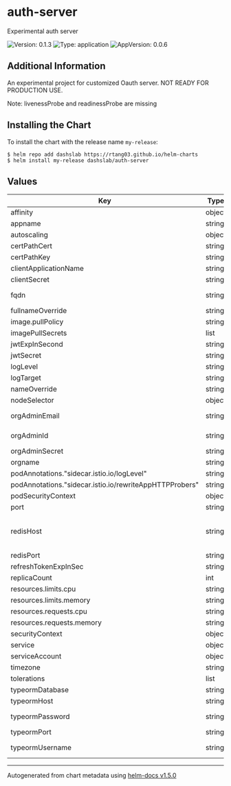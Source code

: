 # auth-server

Experimental auth server

![Version: 0.1.3](https://img.shields.io/badge/Version-0.1.3-informational?style=flat-square) ![Type: application](https://img.shields.io/badge/Type-application-informational?style=flat-square) ![AppVersion: 0.0.6](https://img.shields.io/badge/AppVersion-0.0.6-informational?style=flat-square)

## Additional Information

An experimental project for customized Oauth server. NOT READY FOR PRODUCTION USE.

Note: livenessProbe and readinessProbe are missing

## Installing the Chart

To install the chart with the release name `my-release`:

```console
$ helm repo add dashslab https://rtang03.github.io/helm-charts
$ helm install my-release dashslab/auth-server
```

## Values

| Key | Type | Default | Description |
|-----|------|---------|-------------|
| affinity | object | internal value | Fixture |
| appname | string | internal value | Fixture |
| autoscaling | object | internal value | Fixture |
| certPathCert | string | `"/cert/tls.crt"` |  |
| certPathKey | string | internal value | Fixture |
| clientApplicationName | string | internal value | Fixture |
| clientSecret | string | `"password"` |  |
| fqdn | string | `"uat-ORGNAME.cdi.network"` | fqdn used by Istio gateway |
| fullnameOverride | string | internal value | Fixture |
| image.pullPolicy | string | internal value | Fixture |
| imagePullSecrets | list | internal value | Fixture |
| jwtExpInSecond | string | `"900"` |  |
| jwtSecret | string | `"secret"` |  |
| logLevel | string | `"debug"` |  |
| logTarget | string | `"console"` |  |
| nameOverride | string | internal value | Fixture |
| nodeSelector | object | internal value | Fixture |
| orgAdminEmail | string | `"admin@myorg.net"` | Organization admin email |
| orgAdminId | string | `"myadmin"` | Organization admin id |
| orgAdminSecret | string | `"t7CCOf0Vr0i8"` |  |
| orgname | string | `"ORGNAME"` |  |
| podAnnotations."sidecar.istio.io/logLevel" | string | `"warning"` | trace|debug|info|warning|error|critical|off |
| podAnnotations."sidecar.istio.io/rewriteAppHTTPProbers" | string | internal value | Fixture |
| podSecurityContext | object | `{}` |  |
| port | string | `"8443"` |  |
| redisHost | string | `"redisearch-ORGNAME"` | hostname (Istio Virtual Service or k8s service) |
| redisPort | string | internal value | Fixture |
| refreshTokenExpInSec | string | `"86400"` | (depreciated) |
| replicaCount | int | internal value | Fixture |
| resources.limits.cpu | string | `"125m"` |  |
| resources.limits.memory | string | `"256Mi"` |  |
| resources.requests.cpu | string | `"25m"` |  |
| resources.requests.memory | string | `"64Mi"` |  |
| securityContext | object | `{}` |  |
| service | object | internal value | Fixture |
| serviceAccount | object | internal value | Fixture |
| timezone | string | `"Asia/Hong_Kong"` |  |
| tolerations | list | internal value | Fixture |
| typeormDatabase | string | internal value | Fixture |
| typeormHost | string | internal value | Fixture |
| typeormPassword | string | `"docker"` | Psql password |
| typeormPort | string | internal value | Fixture |
| typeormUsername | string | `"postgres"` | Psql username |

----------------------------------------------
Autogenerated from chart metadata using [helm-docs v1.5.0](https://github.com/norwoodj/helm-docs/releases/v1.5.0)
